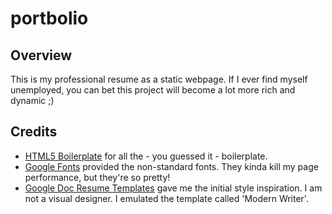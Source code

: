 # portbolio

## Overview

This is my professional resume as a static webpage.  If I ever find myself unemployed, you can bet this project will become a lot more rich and dynamic ;)

## Credits

- [HTML5 Boilerplate](https://html5boilerplate.com/) for all the - you guessed it - boilerplate.
- [Google Fonts](https://fonts.google.com/) provided the non-standard fonts.  They kinda kill my page performance, but they're so pretty!
- [Google Doc Resume Templates](https://docs.google.com/templates) gave me the initial style inspiration.  I am not a visual designer.  I emulated the template called 'Modern Writer'.
